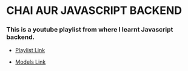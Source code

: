 # CHAI AUR JAVASCRIPT BACKEND

### This is a youtube playlist from where I learnt Javascript backend.

- [Playlist Link](https://www.youtube.com/watch?v=9B4CvtzXRpc&list=PLu71SKxNbfoBGh_8p_NS-ZAh6v7HhYqHW&index=7)

- [Models Link](https://app.eraser.io/workspace/YtPqZ1VogxGy1jzIDkzj)
